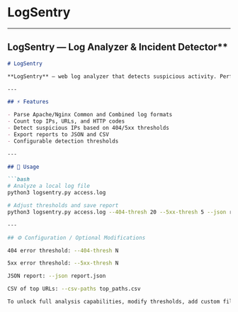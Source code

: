 # LogSentry

---

## LogSentry — Log Analyzer & Incident Detector**

```markdown
# LogSentry

**LogSentry** — web log analyzer that detects suspicious activity. Perfect for showcasing log analysis and cybersecurity skills.

---

## ⚡ Features

- Parse Apache/Nginx Common and Combined log formats
- Count top IPs, URLs, and HTTP codes
- Detect suspicious IPs based on 404/5xx thresholds
- Export reports to JSON and CSV
- Configurable detection thresholds

---

## 🚀 Usage

```bash
# Analyze a local log file
python3 logsentry.py access.log

# Adjust thresholds and save report
python3 logsentry.py access.log --404-thresh 20 --5xx-thresh 5 --json report.json --csv-paths top_paths.csv

---

## ⚙️ Configuration / Optional Modifications

404 error threshold: --404-thresh N

5xx error threshold: --5xx-thresh N

JSON report: --json report.json

CSV of top URLs: --csv-paths top_paths.csv

To unlock full analysis capabilities, modify thresholds, add custom filtering rules, or integrate graph generation for IP activity.
